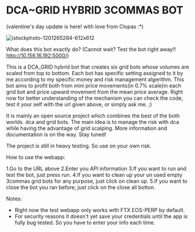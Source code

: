 # DCA~GRID HYBRID 3COMMAS BOT
(valentine's day update is here! with love from Clopas :*)

![istockphoto-1201265284-612x612](https://user-images.githubusercontent.com/95540919/153899254-b3f0b837-ca06-4e96-b1bf-c0aeac46d709.jpg)

What does this bot exactly do?
(Cannot wait? Test the bot right away!! http://10.156.16.192:5000/)

This is a DCA_GRID hybrid bot that creates six grid bots whose volumes are scaled from top to bottom. Each bot has specific setting assigned to it by me according to my specific money and risk management algerithm. This bot aims to profit both from mini price movements(in 0.7% scale)in each grid bot and price upward movement from the mean price average.
Right now for better understanding of the mechanism you can check the code, test it your self with the url given above, or simply ask me. ;)

It is mainly an open source project which combines the best of the both worlds. dca and grid bots. The main idea is to manage the risk with dca while having the advantage of grid scalping. More information and documentation is on the way. Stay tuned!

The project is still in heavy testing. So use on your own risk.

How to use the webapp:

1.Go to the URL above
2.Enter you API information
3.If you want to run and test the bot, just press run.
4.If you want to clean up your un used empty 3commas grid bots for any purpose, just click on clean up.
5.If you want to close the bot you ran before, just click on the close all botton.

Notes:
  
  * Right now the test webapp only works with FTX EOS-PERP by default.
  * For security reasons it doesn't yet save your credentials until the app is fully bug tested. So you have to enter your info each time.
